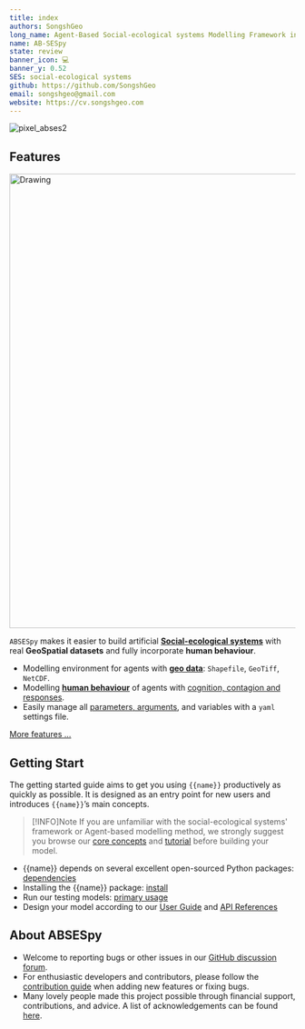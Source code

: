 ```yaml
---
title: index
authors: SongshGeo
long_name: Agent-Based Social-ecological systems Modelling Framework in Python
name: AB-SESpy
state: review
banner_icon: 💻
banner_y: 0.52
SES: social-ecological systems
github: https://github.com/SongshGeo
email: songshgeo@gmail.com
website: https://cv.songshgeo.com
---
```


![pixel_abses2](https://songshgeo-picgo-1302043007.cos.ap-beijing.myqcloud.com/uPic/pixel_abses2.svg)

## Features

<img src="https://songshgeo-picgo-1302043007.cos.ap-beijing.myqcloud.com/uPic/DQg0xJ.jpg" alt="Drawing" style="width: 800px;"/>

`ABSESpy` makes it easier to build artificial **[Social-ecological systems](wiki/about.md#what-are-social-ecological-systems-sess)** with real **GeoSpatial datasets** and fully incorporate **human behaviour**.

- Modelling environment for agents with **[geo data](tutorial/notebooks/nature/geodata.ipynb)**: `Shapefile`, `GeoTiff`, `NetCDF`.
- Modelling **[human behaviour](tutorial/notebooks/human/CCR_example.ipynb)** of agents with [cognition, contagion and responses](wiki/background.md#human-behaviour-framework).
- Easily manage all [parameters, arguments](tutorial/notebooks/parameters.ipynb), and variables with a `yaml` settings file.

[More features ...](home/features.md)

## Getting Start

The getting started guide aims to get you using `{{name}}` productively as quickly as possible. It is designed as an entry point for new users and introduces `{{name}}`’s main concepts.

> [!INFO]Note
> If you are unfamiliar with the social-ecological systems' framework or Agent-based modelling method, we strongly suggest you browse our [core concepts](wiki/background.md) and [tutorial](tutorial/user_guide.md) before building your model.

- {{name}} depends on several excellent open-sourced Python packages: [dependencies](home/dependencies.md)
- Installing the {{name}} package: [install](home/install.md)
- Run our testing models: [primary usage](tutorial/notebooks/model.ipynb)
- Design your model according to our [User Guide](tutorial/user_guide.md) and [API References](api/model.md)

<!-- ## Model Library

We provide several [examples](examples/negotiation.md) for reference to new users. We likewise encourage users to let us know about links to social-ecological system models/papers developed using `{{name}}`, and we will list them here. -->

## About AB**SES**py

- Welcome to reporting bugs or other issues in our [GitHub discussion forum](https://github.com/SongshGeo/ABSESpy/discussions).
- For enthusiastic developers and contributors, please follow the [contribution guide](contribution/contribution.md) when adding new features or fixing bugs.
- Many lovely people made this project possible through financial support, contributions, and advice. A list of acknowledgements can be found [here](home/acknowledge.md).
